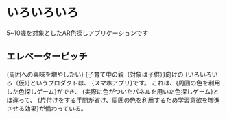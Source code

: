 # いろいろいろ
5~10歳を対象としたAR色探しアプリケーションです

## エレベーターピッチ
{周囲への興味を増やしたい}
{子育て中の親（対象は子供）}向けの
{いろいろいろ（仮）}というプロダクトは、
{スマホアプリ}です。
これは、{周囲の色を利用した色探しゲーム}ができ、
{実際に色がついたパネルを用いた色探しゲーム}とは違って、
{片付けをする手間が省け、周囲の色を利用するため学習意欲を増進させる効果}が備わっている。
